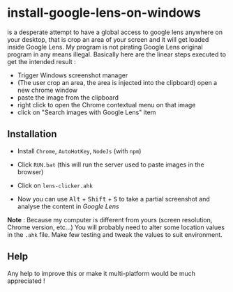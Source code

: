 # install-google-lens-on-windows

is a desperate attempt to have a global access to google lens anywhere on your desktop, that is crop an area of your screen and it will get loaded inside Google Lens.
My program is not pirating Google Lens original program in any means illegal.
Basically here are the linear steps executed to get the intended result :

- Trigger Windows screenshot manager
- (The user crop an area, the area is injected into the clipboard) open a new chrome window
- paste the image from the clipboard
- right click to open the Chrome contextual menu on that image
- click on "Search images with Google Lens" item


## Installation

- Install `Chrome`, `AutoHotKey`, `NodeJs` (with `npm`)
- Click `RUN.bat` (this will run the server used to paste images in the browser)
- Click on `lens-clicker.ahk`

- Now you can use <kbd>Alt</kbd> + <kbd>Shift</kbd> + <kbd>S</kbd> to take a partial screenshot and analyse the content in *Google Lens*

**Note** : Because my computer is different from yours (screen resolution, Chrome version, etc...) You will probably need to alter some location values in the `.ahk` file. Make few testing and tweak the values to suit environment.


## Help

Any help to improve this or make it multi-platform would be much appreciated !